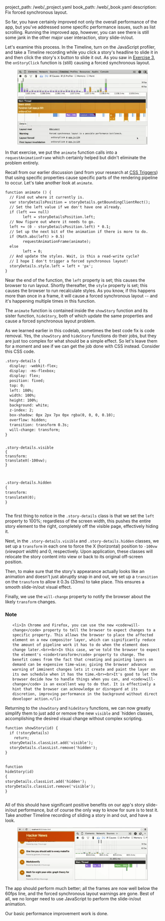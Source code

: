 project_path: /web/_project.yaml
book_path: /web/_book.yaml
description: Fix forced synchronous layout.

<p class="intro">
  So far, you have certainly improved not only the overall performance of the 
  app, but you've addressed some specific performance issues, such as list 
  scrolling. Running the improved app, however, you can see there is still 
  some jank in the other major user interaction, story slide-in/out.
</p>

Let's examine this process. In the Timeline, turn on the JavaScript profiler, 
and take a Timeline recording while you click a story's headline to slide it 
in and then click the story's `X` button to slide it out. As you saw in 
[Exercise 3](step-03), the `onStoryClick` function is (still) causing a 
forced synchronous layout.

<figure>
  <img src="images/image09.png" alt="Forced synchronous layout still occurring in Timeline recording">
</figure>

In that exercise, we put the `animate` function calls into a 
`requestAnimationFrame` which certainly helped but didn't eliminate the 
problem entirely.

Recall from our earlier discussion (and from your research at 
[CSS Triggers](http://csstriggers.com/)) that using specific properties 
cause specific parts of the rendering pipeline to occur. Let's take another 
look at `animate`.

<div class="highlight"><pre><code class="language-javascript" data-lang="javascript"><span class="kd">function</span> <span class="nx">animate</span> <span class="p">()</span> <span class="p">{</span>
  <span class="c1">// Find out where it currently is.</span>
  <span class="kd">var</span> <span class="nx">storyDetailsPosition</span> <span class="o">=</span> <span class="nx">storyDetails</span><span class="p">.</span><span class="nx">getBoundingClientRect</span><span class="p">();</span>
  <span class="c1">// Set the left value if we don&#39;t have one already.</span>
  <span class="k">if</span> <span class="p">(</span><span class="nx">left</span> <span class="o">===</span> <span class="kc">null</span><span class="p">)</span>
        <span class="nx">left</span> <span class="o">=</span> <span class="nx">storyDetailsPosition</span><span class="p">.</span><span class="nx">left</span><span class="p">;</span>
  <span class="c1">// Now figure out where it needs to go.</span>
  <span class="nx">left</span> <span class="o">+=</span> <span class="p">(</span><span class="mi">0</span> <span class="o">-</span> <span class="nx">storyDetailsPosition</span><span class="p">.</span><span class="nx">left</span><span class="p">)</span> <span class="o">*</span> <span class="mf">0.1</span><span class="p">;</span>
  <span class="c1">// Set up the next bit of the animation if there is more to do.</span>
  <span class="k">if</span> <span class="p">(</span><span class="nb">Math</span><span class="p">.</span><span class="nx">abs</span><span class="p">(</span><span class="nx">left</span><span class="p">)</span> <span class="o">&gt;</span> <span class="mf">0.5</span><span class="p">)</span>
        <span class="nx">requestAnimationFrame</span><span class="p">(</span><span class="nx">animate</span><span class="p">);</span>
  <span class="k">else</span>
        <span class="nx">left</span> <span class="o">=</span> <span class="mi">0</span><span class="p">;</span>
  <span class="c1">// And update the styles. Wait, is this a read-write cycle?</span>
  <span class="c1">// I hope I don&#39;t trigger a forced synchronous layout!</span>
  <span class="nx">storyDetails</span><span class="p">.</span><span class="nx">style</span><span class="p">.</span><span class="nx">left</span> <span class="o">=</span> <span class="nx">left</span> <span class="o">+</span> <span class="s1">&#39;px&#39;</span><span class="p">;</span>
<span class="p">}</span></code></pre></div>

Near the end of the function, the `left` property is set; this causes the 
browser to run layout. Shortly thereafter, the `style` property is set; this 
causes the browser to run recalculate styles. As you know, if this happens 
more than once in a frame, it will cause a forced synchronous layout -- and 
it's happening multiple times in this function.

The `animate` function is contained inside the `showStory` function and its 
sister function, `hideStory`, both of which update the same properties and 
cause a forced synchronous layout problem.

As we learned earlier in this codelab, sometimes the best code fix is 
code removal. Yes, the `showStory` and `hideStory` functions do their 
jobs, but they are just too complex for what should be a simple effect. 
So let's leave them for a moment and see if we can get the job done with 
CSS instead. Consider this CSS code.

<div class="highlight"><pre><code class="language-css" data-lang="css"><span class="nc">.story-details</span> <span class="p">{</span>
  <span class="k">display</span><span class="o">:</span> <span class="o">-</span><span class="n">webkit</span><span class="o">-</span><span class="n">flex</span><span class="p">;</span>
  <span class="k">display</span><span class="o">:</span> <span class="o">-</span><span class="n">ms</span><span class="o">-</span><span class="n">flexbox</span><span class="p">;</span>
  <span class="k">display</span><span class="o">:</span> <span class="n">flex</span><span class="p">;</span>
  <span class="k">position</span><span class="o">:</span> <span class="k">fixed</span><span class="p">;</span>
  <span class="k">top</span><span class="o">:</span> <span class="m">0</span><span class="p">;</span>
  <span class="k">left</span><span class="o">:</span> <span class="m">100%</span><span class="p">;</span>
  <span class="k">width</span><span class="o">:</span> <span class="m">100%</span><span class="p">;</span>
  <span class="k">height</span><span class="o">:</span> <span class="m">100%</span><span class="p">;</span>
  <span class="k">background</span><span class="o">:</span> <span class="nb">white</span><span class="p">;</span>
  <span class="k">z-index</span><span class="o">:</span> <span class="m">2</span><span class="p">;</span>
  <span class="n">box</span><span class="o">-</span><span class="n">shadow</span><span class="o">:</span> <span class="m">0px</span> <span class="m">2px</span> <span class="m">7px</span> <span class="m">0px</span> <span class="n">rgba</span><span class="p">(</span><span class="m">0</span><span class="o">,</span> <span class="m">0</span><span class="o">,</span> <span class="m">0</span><span class="o">,</span> <span class="m">0</span><span class="o">.</span><span class="m">10</span><span class="p">);</span>
  <span class="k">overflow</span><span class="o">:</span> <span class="k">hidden</span><span class="p">;</span>
  <span class="n">transition</span><span class="o">:</span> <span class="n">transform</span> <span class="m">0.3s</span><span class="p">;</span>
  <span class="n">will</span><span class="o">-</span><span class="n">change</span><span class="o">:</span> <span class="n">transform</span><span class="p">;</span>
<span class="p">}</span>

<span class="nc">.story-details.visible</span> <span class="p">{</span>
  <span class="n">transform</span><span class="o">:</span> <span class="n">translateX</span><span class="p">(</span><span class="m">-100</span><span class="n">vw</span><span class="p">);</span>
<span class="p">}</span>

<span class="nc">.story-details.hidden</span> <span class="p">{</span>
  <span class="n">transform</span><span class="o">:</span> <span class="n">translateX</span><span class="p">(</span><span class="m">0</span><span class="p">);</span>
<span class="p">}</span></code></pre></div>

The first thing to notice in the `.story-details` class is that we set the 
`left` property to 100%; regardless of the screen width, this pushes the 
entire story element to the right, completely off the visible page, effectively 
hiding it.

Next, in the `.story-details.visible` and `.story-details.hidden` classes, 
we set up a `transform` in each one to force the X (horizontal) position to 
`-100vw` (*viewport width*) and 0, respectively. Upon application, these 
classes will relocate the story content into view or back to its original 
off-screen position.

Then, to make sure that the story's appearance actually looks like an 
animation and doesn't just abruptly snap in and out, we set up a `transition` 
on the `transform` to allow it 0.3s (33ms) to take place. This ensures a 
smooth slide-in/out visual effect.

Finally, we use the `will-change` property to notify the browser about the 
likely `transform` changes.


















<div class="wf-highlight-list wf-highlight-list--note" markdown="1">
  <h3 class="wf-highlight-list__title">Note</h3>

  
  <ul class="wf-highlight-list__list">
    
    <li>In Chrome and Firefox, you can use the new <code>will-change</code> property to tell the browser to expect changes to a specific property. This allows the browser to place the affected element on a new compositor layer, which can significantly reduce the amount of pipeline work it has to do when the element does change later.<br><br>In this case, we've told the browser to expect the element's <code>transform</code> property to change. The benefit comes from the fact that creating and painting layers on demand can be expensive time-wise; giving the browser advance warning of imminent changes lets it create and paint the layer on its own schedule when it has the time.<br><br>It's good to let the browser decide how to handle things when you can, and <code>will-change</code> is an excellent way to do that. It is effectively a hint that the browser can acknowledge or disregard at its discretion, improving performance in the background without direct developer action.</li>
    
  </ul>
  
</div>



Returning to the `showStory` and `hideStory` functions, we can now greatly 
simplify them to just add or remove the new `visible` and `hidden classes, 
accomplishing the desired visual change without complex scripting.

<div class="highlight"><pre><code class="language-javascript" data-lang="javascript"><span class="kd">function</span> <span class="nx">showStory</span><span class="p">(</span><span class="nx">id</span><span class="p">)</span> <span class="p">{</span>
  <span class="k">if</span> <span class="p">(</span><span class="o">!</span><span class="nx">storyDetails</span><span class="p">)</span>
    <span class="k">return</span><span class="p">;</span>
  <span class="nx">storyDetails</span><span class="p">.</span><span class="nx">classList</span><span class="p">.</span><span class="nx">add</span><span class="p">(</span><span class="s1">&#39;visible&#39;</span><span class="p">);</span>
  <span class="nx">storyDetails</span><span class="p">.</span><span class="nx">classList</span><span class="p">.</span><span class="nx">remove</span><span class="p">(</span><span class="s1">&#39;hidden&#39;</span><span class="p">);</span>
<span class="p">}</span>

<span class="kd">function</span> <span class="nx">hideStory</span><span class="p">(</span><span class="nx">id</span><span class="p">)</span> <span class="p">{</span>
  <span class="nx">storyDetails</span><span class="p">.</span><span class="nx">classList</span><span class="p">.</span><span class="nx">add</span><span class="p">(</span><span class="s1">&#39;hidden&#39;</span><span class="p">);</span>
  <span class="nx">storyDetails</span><span class="p">.</span><span class="nx">classList</span><span class="p">.</span><span class="nx">remove</span><span class="p">(</span><span class="s1">&#39;visible&#39;</span><span class="p">);</span>
<span class="p">}</span></code></pre></div>

All of this should have significant positive benefits on our app's story 
slide-in/out performance, but of course the only way to know for sure is to 
test it. Take another Timeline recording of sliding a story in and out, and 
have a look.

<figure>
  <img src="images/image06.png" alt="Timeline recording looks good">
</figure>

The app should perform much better; all the frames are now well below the 
60fps line, and the forced synchronous layout warnings are gone. Best of all, 
we no longer need to use JavaScript to perform the slide-in/out animation.

Our basic performance improvement work is done.


